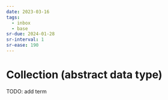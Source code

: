 ```yaml
---
date: 2023-03-16
tags:
  - inbox
  - base
sr-due: 2024-01-28
sr-interval: 1
sr-ease: 190
---
```


# Collection (abstract data type)

TODO: add term
